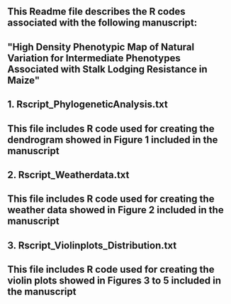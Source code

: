 ## This Readme file describes the R codes associated with the following manuscript:
## "High Density Phenotypic Map of Natural Variation for Intermediate Phenotypes Associated with Stalk Lodging Resistance in Maize"

## 1. Rscript_PhylogeneticAnalysis.txt
## This file includes R code used for creating the dendrogram showed in Figure 1 included in the manuscript

## 2. Rscript_Weatherdata.txt
## This file includes R code used for creating the weather data showed in Figure 2 included in the manuscript

## 3. Rscript_Violinplots_Distribution.txt
## This file includes R code used for creating the violin plots showed in Figures 3 to 5 included in the manuscript
